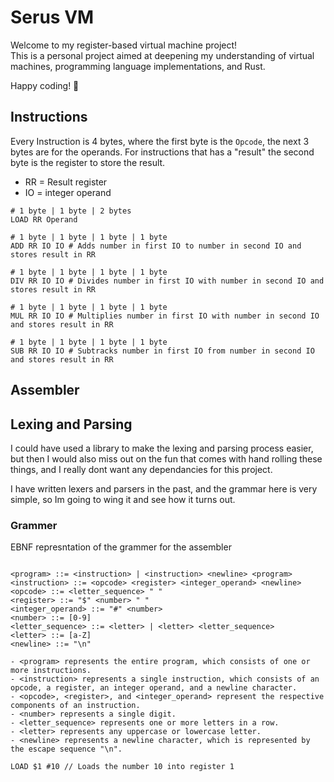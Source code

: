 # Serus VM

Welcome to my register-based virtual machine project!  
This is a personal project aimed at deepening my understanding of virtual machines, programming language implementations, and Rust.

Happy coding! 🚀

## Instructions

Every Instruction is 4 bytes, where the first byte is the `Opcode`, the next 3 bytes are for the operands.
For instructions that has a "result" the second byte is the register to store the result.

- RR = Result register
- IO = integer operand

```
# 1 byte | 1 byte | 2 bytes
LOAD RR Operand

# 1 byte | 1 byte | 1 byte | 1 byte
ADD RR IO IO # Adds number in first IO to number in second IO and stores result in RR

# 1 byte | 1 byte | 1 byte | 1 byte
DIV RR IO IO # Divides number in first IO with number in second IO and stores result in RR

# 1 byte | 1 byte | 1 byte | 1 byte
MUL RR IO IO # Multiplies number in first IO with number in second IO and stores result in RR

# 1 byte | 1 byte | 1 byte | 1 byte
SUB RR IO IO # Subtracks number in first IO from number in second IO and stores result in RR

```

## Assembler

## Lexing and Parsing

I could have used a library to make the lexing and parsing process easier, but then I would also miss out
on the fun that comes with hand rolling these things, and I really dont want any dependancies for this project.

I have written lexers and parsers in the past, and the grammar here is very simple, so Im going to wing it and see how it turns out.

### Grammer

EBNF represntation of the grammer for the assembler

```EBNF

<program> ::= <instruction> | <instruction> <newline> <program>
<instruction> ::= <opcode> <register> <integer_operand> <newline>
<opcode> ::= <letter_sequence> " "
<register> ::= "$" <number> " "
<integer_operand> ::= "#" <number>
<number> ::= [0-9]
<letter_sequence> ::= <letter> | <letter> <letter_sequence>
<letter> ::= [a-Z]
<newline> ::= "\n"

- <program> represents the entire program, which consists of one or more instructions.
- <instruction> represents a single instruction, which consists of an opcode, a register, an integer operand, and a newline character.
- <opcode>, <register>, and <integer_operand> represent the respective components of an instruction.
- <number> represents a single digit.
- <letter_sequence> represents one or more letters in a row.
- <letter> represents any uppercase or lowercase letter.
- <newline> represents a newline character, which is represented by the escape sequence "\n".

```

```
LOAD $1 #10 // Loads the number 10 into register 1
```
